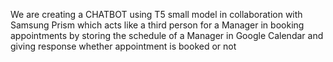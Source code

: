 We are creating a CHATBOT using T5 small model in collaboration with Samsung Prism which acts like a third person for a Manager
in booking appointments by storing the schedule of a Manager in Google Calendar and giving response whether appointment is
booked or not
